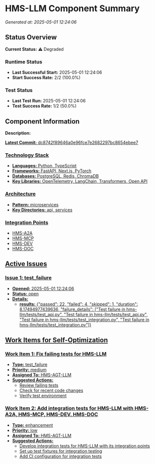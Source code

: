 # HMS-LLM Component Summary

*Generated at: 2025-05-01 12:24:06*

## Status Overview

**Current Status:** ⚠️ Degraded

### Runtime Status
- **Last Successful Start:** 2025-05-01 12:24:06
- **Start Success Rate:** 2/2 (100.0%)

### Test Status
- **Last Test Run:** 2025-05-01 12:24:06
- **Test Success Rate:** 1/2 (50.0%)

## Component Information

**Description:** 
<a href="https://agenta.ai?utm_source=github&utm_medium=referral&utm_campaign=readme">
      <picture >
        <source width="275" media="(prefers-color-scheme: dark)" srcset="https://github.com/Agenta-AI/agenta/assets/4510758/cdddf5ad-2352-4920-b1d9-ae7f8d9d7735"  >
        <source width="275" media="(prefers-color-scheme: light)" srcset="https://github.com/Agenta-AI/agenta/assets/4510758/ab75cbac-b807-496f-aab3-57463a33f726"  >

**Latest Commit:** dc8742f89646a0e96fce7e2682297bc8654ebee7

### Technology Stack
- **Languages:** Python, TypeScript
- **Frameworks:** FastAPI, Next.js, PyTorch
- **Databases:** PostgreSQL, Redis, ChromaDB
- **Key Libraries:** OpenTelemetry, LangChain, Transformers, Open API

### Architecture
- **Pattern:** microservices
- **Key Directories:** api, services

### Integration Points
- HMS-A2A
- HMS-MCP
- HMS-DEV
- HMS-DOC


## Active Issues

### Issue 1: test_failure
- **Opened:** 2025-05-01 12:24:06
- **Status:** open
- **Details:**
  - **results:** {"passed": 22, "failed": 4, "skipped": 1, "duration": 8.17494977439636, "failure_details": ["Test failure in hms-llm/tests/test_api.py", "Test failure in hms-llm/tests/test_api.py", "Test failure in hms-llm/tests/test_integration.py", "Test failure in hms-llm/tests/test_integration.py"]}

## Work Items for Self-Optimization

### Work Item 1: Fix failing tests for HMS-LLM
- **Type:** test_failure
- **Priority:** medium
- **Assigned To:** HMS-AGT-LLM
- **Suggested Actions:**
  - Review failing tests
  - Check for recent code changes
  - Verify test environment

### Work Item 2: Add integration tests for HMS-LLM with HMS-A2A, HMS-MCP, HMS-DEV, HMS-DOC
- **Type:** enhancement
- **Priority:** low
- **Assigned To:** HMS-AGT-LLM
- **Suggested Actions:**
  - Develop integration tests for HMS-LLM with its integration points
  - Set up test fixtures for integration testing
  - Add CI configuration for integration tests

